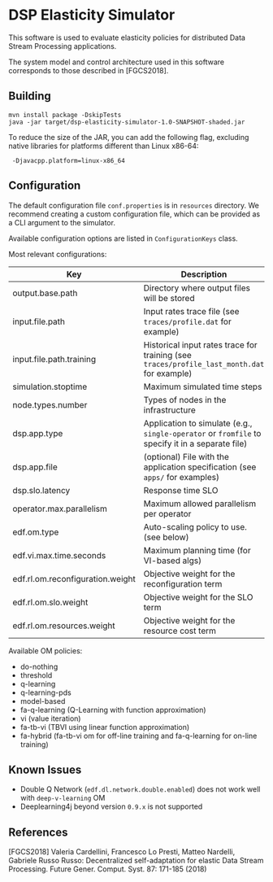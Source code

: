 # DSP Elasticity Simulator

This software is used to evaluate elasticity policies for distributed Data
Stream Processing applications.

The system model and control architecture used in this software corresponds to
those described in [FGCS2018].

## Building ##

	mvn install package -DskipTests
	java -jar target/dsp-elasticity-simulator-1.0-SNAPSHOT-shaded.jar

To reduce the size of the JAR, you can add the following flag, excluding native
libraries for platforms different than Linux x86-64:

	 -Djavacpp.platform=linux-x86_64



## Configuration ##

The default configuration file `conf.properties` is in `resources` directory.
We recommend creating a custom configuration file, which can be provided as
a CLI argument to the simulator.

Available configuration options are listed in `ConfigurationKeys` class.

Most relevant configurations:

Key|Description
---|-----------
output.base.path|Directory where output files will be stored
input.file.path | Input rates trace file (see `traces/profile.dat` for example)
input.file.path.training | Historical input rates trace for training (see `traces/profile_last_month.dat` for example)
simulation.stoptime | Maximum simulated time steps
node.types.number | Types of nodes in the infrastructure 
dsp.app.type | Application to simulate (e.g., `single-operator` or `fromfile` to specify it in a separate file)
dsp.app.file | (optional) File with the application specification (see `apps/` for examples)
dsp.slo.latency | Response time SLO
operator.max.parallelism | Maximum allowed parallelism per operator
edf.om.type | Auto-scaling policy to use. (see below)
edf.vi.max.time.seconds | Maximum planning time (for VI-based algs)
edf.rl.om.reconfiguration.weight | Objective weight for the reconfiguration term
edf.rl.om.slo.weight | Objective weight for the SLO term
edf.rl.om.resources.weight | Objective weight for the resource cost term


Available OM policies:

<ul>
  <li>do-nothing</li>
  <li>threshold</li>
  <li>q-learning</li>
  <li>q-learning-pds</li>
  <li>model-based</li>
  <li>fa-q-learning (Q-Learning with function approximation)</li>
  <li>vi (value iteration)</li>
  <li>fa-tb-vi (TBVI using linear function approximation)</li>
  <li>fa-hybrid (fa-tb-vi om for off-line training and fa-q-learning for on-line training)</li>
  </ul>


## Known Issues ##

- Double Q Network (`edf.dl.network.double.enabled`) does not work well with `deep-v-learning` OM
- Deeplearning4j beyond version `0.9.x` is not supported


## References ##

[FGCS2018] Valeria Cardellini, Francesco Lo Presti, Matteo Nardelli, Gabriele Russo Russo:
Decentralized self-adaptation for elastic Data Stream Processing. Future Gener. Comput. Syst. 87: 171-185 (2018)
